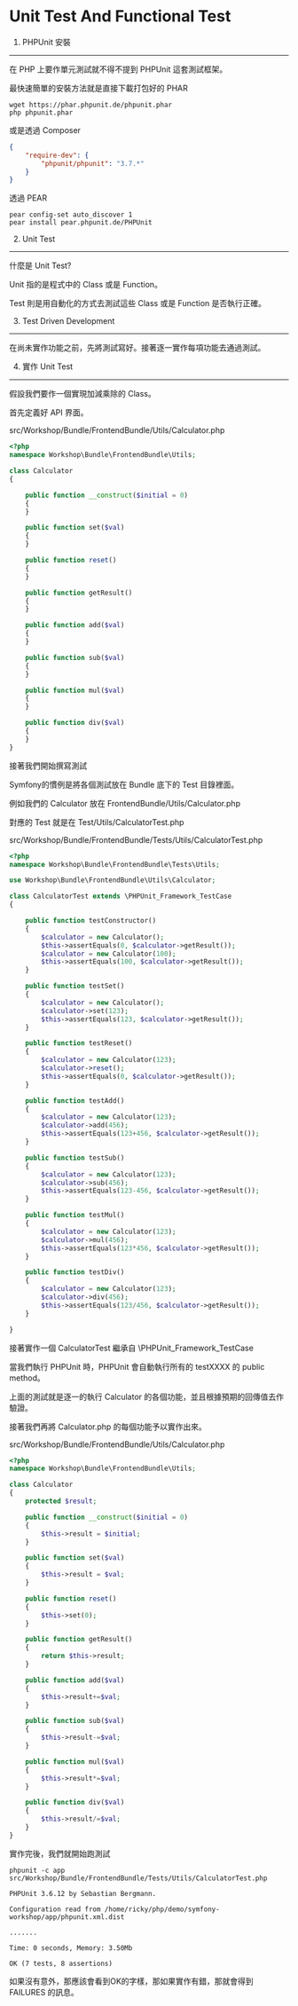 Unit Test And Functional Test
==============================

1) PHPUnit 安裝
---------------

在 PHP 上要作單元測試就不得不提到 PHPUnit 這套測試框架。

最快速簡單的安裝方法就是直接下載打包好的 PHAR

```
wget https://phar.phpunit.de/phpunit.phar
php phpunit.phar
```

或是透過 Composer

```JSON
{
    "require-dev": {
        "phpunit/phpunit": "3.7.*"
    }
}
```

透過 PEAR

```
pear config-set auto_discover 1
pear install pear.phpunit.de/PHPUnit
```

2) Unit Test
---------------

什麼是 Unit Test?

Unit 指的是程式中的 Class 或是 Function。

Test 則是用自動化的方式去測試這些 Class 或是 Function 是否執行正確。

3) Test Driven Development
--------------------------

在尚未實作功能之前，先將測試寫好。接著逐一實作每項功能去通過測試。

4) 實作 Unit Test
-----------------

假設我們要作一個實現加減乘除的 Class。

首先定義好 API 界面。

src/Workshop/Bundle/FrontendBundle/Utils/Calculator.php

```php
<?php
namespace Workshop\Bundle\FrontendBundle\Utils;

class Calculator
{

    public function __construct($initial = 0)
    {
    }

    public function set($val)
    {
    }

    public function reset()
    {
    }

    public function getResult()
    {
    }

    public function add($val)
    {
    }

    public function sub($val)
    {
    }

    public function mul($val)
    {
    }

    public function div($val)
    {
    }
}
```

接著我們開始撰寫測試

Symfony的慣例是將各個測試放在 Bundle 底下的 Test 目錄裡面。

例如我們的 Calculator 放在 FrontendBundle/Utils/Calculator.php

對應的 Test 就是在 Test/Utils/CalculatorTest.php

src/Workshop/Bundle/FrontendBundle/Tests/Utils/CalculatorTest.php

```php
<?php
namespace Workshop\Bundle\FrontendBundle\Tests\Utils;

use Workshop\Bundle\FrontendBundle\Utils\Calculator;

class CalculatorTest extends \PHPUnit_Framework_TestCase
{

    public function testConstructor()
    {
        $calculator = new Calculator();
        $this->assertEquals(0, $calculator->getResult());
        $calculator = new Calculator(100);
        $this->assertEquals(100, $calculator->getResult());
    }

    public function testSet()
    {
        $calculator = new Calculator();
        $calculator->set(123);
        $this->assertEquals(123, $calculator->getResult());
    }

    public function testReset()
    {
        $calculator = new Calculator(123);
        $calculator->reset();
        $this->assertEquals(0, $calculator->getResult());
    }

    public function testAdd()
    {
        $calculator = new Calculator(123);
        $calculator->add(456);
        $this->assertEquals(123+456, $calculator->getResult());
    }

    public function testSub()
    {
        $calculator = new Calculator(123);
        $calculator->sub(456);
        $this->assertEquals(123-456, $calculator->getResult());
    }

    public function testMul()
    {
        $calculator = new Calculator(123);
        $calculator->mul(456);
        $this->assertEquals(123*456, $calculator->getResult());
    }

    public function testDiv()
    {
        $calculator = new Calculator(123);
        $calculator->div(456);
        $this->assertEquals(123/456, $calculator->getResult());
    }

}
```

接著實作一個 CalculatorTest 繼承自 \PHPUnit_Framework_TestCase

當我們執行 PHPUnit 時，PHPUnit 會自動執行所有的 testXXXX 的 public method。

上面的測試就是逐一的執行 Calculator 的各個功能，並且根據預期的回傳值去作驗證。

接著我們再將 Calculator.php 的每個功能予以實作出來。

src/Workshop/Bundle/FrontendBundle/Utils/Calculator.php

```php
<?php
namespace Workshop\Bundle\FrontendBundle\Utils;

class Calculator
{
    protected $result;

    public function __construct($initial = 0)
    {
        $this->result = $initial;
    }

    public function set($val)
    {
        $this->result = $val;
    }

    public function reset()
    {
        $this->set(0);
    }

    public function getResult()
    {
        return $this->result;
    }

    public function add($val)
    {
        $this->result+=$val;
    }

    public function sub($val)
    {
        $this->result-=$val;
    }

    public function mul($val)
    {
        $this->result*=$val;
    }

    public function div($val)
    {
        $this->result/=$val;
    }
}
```

實作完後，我們就開始跑測試

```
phpunit -c app src/Workshop/Bundle/FrontendBundle/Tests/Utils/CalculatorTest.php

PHPUnit 3.6.12 by Sebastian Bergmann.

Configuration read from /home/ricky/php/demo/symfony-workshop/app/phpunit.xml.dist

.......

Time: 0 seconds, Memory: 3.50Mb

OK (7 tests, 8 assertions)
```

如果沒有意外，那應該會看到OK的字樣，那如果實作有錯，那就會得到 FAILURES 的訊息。